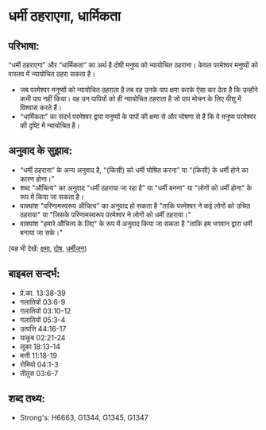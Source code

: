 # धर्मी ठहराएगा, धार्मिकता #

## परिभाषा: ##

“धर्मी ठहराएगा” और “धार्मिकता” का अर्थ है दोषी मनुष्य को न्यायोचित ठहराना। केवल परमेश्वर मनुष्यों को वास्तव में न्यायोचित ठहरा सकता है।

* जब परमेश्वर मनुष्यों को न्यायोचित ठहराता है तब वह उनके पाप क्षमा करके ऐसा कर देता है कि उन्होंने कभी पाप नहीं किया। वह उन पापियों को ही न्यायोचित ठहराता है जो पाप मोचन के लिए यीशु में विश्वास करते हैं।
* “धार्मिकता” का संदर्भ परमेश्वर द्वारा मनुष्यों के पापों की क्षमा से और घोषणा से है कि वे मनुष्य परमेश्वर की दृष्टि में न्यायोचित है।

## अनुवाद के सुझाव: ##

* “धर्मी ठहराना” के अन्य अनुवाद है, “(किसी) को धर्मी घोषित करना” या “(किसी) के धर्मी होने का कारण होना।”
* शब्द "औचित्य" का अनुवाद "धर्मी ठहराया जा रहा है" या "धर्मी बनना" या "लोगों को धर्मी होना" के रूप में किया जा सकता है।
* वाक्यांश "परिणामस्वरूप औचित्य" का अनुवाद हो सकता है "ताकि परमेश्वर ने कई लोगों को उचित ठहराया" या "जिसके परिणामस्वरूप परमेश्वर ने लोगों को धर्मी ठहराया।"
* वाक्यांश "हमारे औचित्य के लिए" के रूप में अनुवाद किया जा सकता है "ताकि हम भगवान द्वारा धर्मी बनाया जा सके।"

(यह भी देखें: [क्षमा](../forgive.md), [दोष](../guilt.md), [धर्मीजन](../righteous.md))

## बाइबल सन्दर्भ: ##

* प्रे.का. 13:38-39
* गलातियों 03:6-9
* गलातियों 03:10-12
* गलातियों 05:3-4
* उत्पत्ति 44:16-17
* याकूब 02:21-24
* लूका 18:13-14
* मत्ती 11:18-19
* रोमियो 04:1-3
* तीतुस 03:6-7

## शब्द तथ्य: ##

* Strong's: H6663, G1344, G1345, G1347
